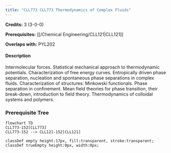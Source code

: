 ```yaml
---
title: "CLL773 CLL773 Thermodynamics of Complex Fluids"
---
```

**Credits:** 3 (3-0-0)

**Prerequisites:** [[/Chemical Engineering/CLL121|CLL121]]

**Overlaps with:** PYL202

#### Description
Intermolecular forces. Statistical mechanical approach to thermodynamic potentials. Characterization of free energy curves. Entropically driven phase separation, nucleation and spontaneous phase separations in complex fluids. Characterization of structures: Minkowski functionals. Phase separation in confinement. Mean field theories for phase transition, their break-down, introduction to field theory. Thermodynamics of colloidal systems and polymers.

### Prerequisite Tree

```mermaid
flowchart TD
CLL773-152[CLL773]
CLL773-152 --> CLL121-152[CLL121]

classDef empty height:17px, fill:transparent, stroke:transparent;
classDef trueEmpty height:0px, width:0px;
```